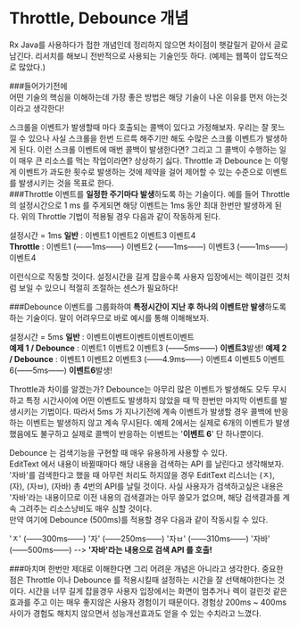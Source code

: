 # Throttle, Debounce 개념  
Rx Java를 사용하다가 접한 개념인데 정리하지 않으면 차이점이 햇갈릴거 같아서 글로 남긴다. 리서치를 해보니 전반적으로 사용되는 기술인듯 하다. (예제는 웹쪽이 압도적으로 많았다.)  

###들어가기전에  
어떤 기술의 핵심을 이해하는데 가장 좋은 방법은 해당 기술이 나온 이유를 먼저 아는것이라고 생각한다!  
  
스크롤을 이벤트가 발생할때 마다 호출되는 콜백이 있다고 가정해보자. 우리는 잘 못느낄 수 있으나 사실 스크롤을 한번 드르륵 해주기만 해도 수많은 스크롤 이벤트가 발생하게 된다. 이런 스크롤 이벤트에 매번 콜백이 발생한다면? 그리고 그 콜백이 수행하는 일이 매우 큰 리소스를 먹는 작업이라면? 상상하기 싫다. Throttle 과 Debounce 는 이렇게 이벤트가 과도한 횟수로 발생하는 것에 제약을 걸어 제어할 수 있는 수준으로 이벤트를 발생시키는 것을 목표로 한다.  
###Throttle
이벤트를 **일정한 주기마다 발생**하도록 하는 기술이다. 예를 들어 Throttle 의 설정시간으로 1 ms 를 주게되면 해당 이벤트는 1ms 동안 최대 한번만 발생하게 된다. 위의 Throttle 기법이 적용될 경우 다음과 같이 작동하게 된다.  
  
설정시간 = 1ms
**일반** : 이벤트1 이벤트2 이벤트3 이벤트4  
**Throttle** : 이벤트1 (——1ms——) 이벤트2 (——1ms——) 이벤트3 (——1ms——) 이벤트4  
  
이런식으로 작동할 것이다. 설정시간을 길게 잡을수록 사용자 입장에서는 렉이걸린 것처럼 보일 수 있으니 적절히 조절하는 센스가 필요하다!  
  
###Debounce
이벤트를 그룹화하여 **특정시간이 지난 후 하나의 이벤트만 발생**하도록 하는 기술이다. 말이 어려우므로 바로 예시를 통해 이해해보자.  
  
설정시간 = 5ms
**일반** : 이벤트이벤트이벤트이벤트이벤트  
**예제 1 / Debounce** : 이벤트1 이벤트2 이벤트3 (——5ms——) **이벤트3**발생!
**예제 2 / Debounce** : 이벤트1 이벤트2 이벤트3 (——4.9ms——) 이벤트4 이벤트5 이벤트6(——5ms——) **이벤트6**발생!  
  
Throttle과 차이를 알겠는가? Debounce는 아무리 많은 이벤트가 발생해도 모두 무시하고 특정 시간사이에 어떤 이벤트도 발생하지 않았을 때 딱 한번만 마지막 이벤트를 발생시키는 기법이다. 따라서 5ms 가 지나기전에 계속 이벤트가 발생할 경우 콜백에 반응하는 이벤트는 발생하지 않고 계속 무시된다. 예제 2에서는 실제로 6개의 이벤트가 발생했음에도 불구하고 실제로 콜백이 반응하는 이벤트는 '**이벤트 6**' 단 하나뿐이다.  
  
Debounce 는 검색기능을 구현할 때 매우 유용하게 사용할 수 있다.  
EditText 에서 내용이 바뀔때마다 해당 내용을 검색하는 API 를 날린다고 생각해보자. '자바'를 검색한다고 했을 때 아무런 처리도 하지않을 경우 EditText 리스너는 (ㅈ), (자), (자ㅂ), (자바) 총 4번의 API를 날릴 것이다. 사실 사용자가 검색하고싶은 내용은 '자바'라는 내용이므로 이전 내용의 검색결과는 아무 쓸모가 없으며, 해당 검색결과를 계속 그려주는 리소스낭비도 매우 심할 것이다.  
만약 여기에 Debounce (500ms)를 적용할 경우 다음과 같이 작동시킬 수 있다.  
  
'ㅈ' (——300ms——) '자' (——250ms——) '자ㅂ' (——310ms——) '자바' (——500ms——) --> **'자바'라는 내용으로 검색 API 를 호출!**  
  
###마치며
한번만 제대로 이해한다면 그리 어려운 개념은 아니라고 생각한다. 중요한 점은 Throttle 이나 Debounce 를 적용시킬때 설정하는 시간을 잘 선택해야한다는 것이다. 시간을 너무 길게 잡을경우 사용자 입장에서는 화면이 멈추거나 렉이 걸린것 같은 효과를 주고 이는 매우 좋지않은 사용자 경험이기 때문이다. 경험상 200ms ~ 400ms 사이가 경험도 해치지 않으면서 성능개선효과도 얻을 수 있는 수치라고 느꼈다.
